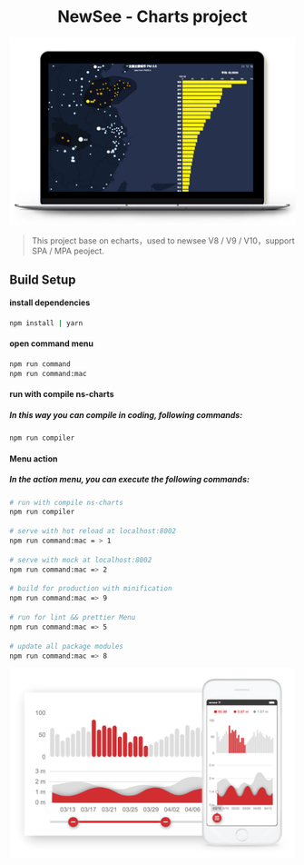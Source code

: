 <div align="center">
  <h1>NewSee - Charts project</h1>
  <img width="600" src="https://github.com/Newsee-Frontend/ns-charts/blob/master/md/charts-pc.png?raw=true">
</div>

> This project base on echarts，used to newsee V8 /  V9 / V10，support SPA / MPA peoject.

## Build  Setup

#### install dependencies
``` bash
npm install | yarn
```
#### open command menu
``` bash
npm run command
npm run command:mac
```

#### run with compile ns-charts
#####  In this way you can compile in coding, following commands:

``` bash
npm run compiler
```

####  Menu action
##### In the action menu, you can execute the following commands:

``` bash
# run with compile ns-charts
npm run compiler

# serve with hot reload at localhost:8002
npm run command:mac = > 1

# serve with mock at localhost:8002
npm run command:mac => 2

# build for production with minification
npm run command:mac => 9

# run for lint && prettier Menu
npm run command:mac => 5

# update all package modules
npm run command:mac => 8

```
<div align="center">
  <img width="600" src="https://github.com/Newsee-Frontend/ns-charts/blob/master/md/charts-mobile.png?raw=true">
</div>
